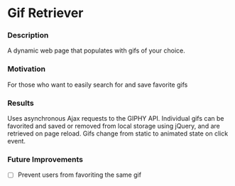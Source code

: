 # Gif Retriever 

### Description
A dynamic web page that populates with gifs of your choice. 

### Motivation
For those who want to easily search for and save favorite gifs

### Results
Uses asynchronous Ajax requests to the GIPHY API. Individual gifs can be favorited and saved or removed from local storage using jQuery, and are retrieved on page reload. Gifs change from static to animated state on click event.

### Future Improvements
- [ ] Prevent users from favoriting the same gif
